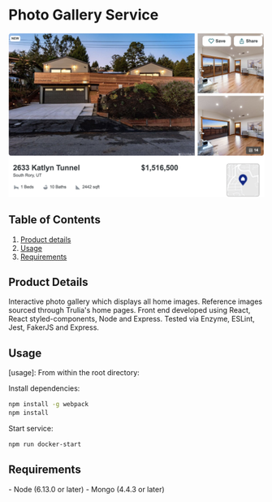 # Photo Gallery Service

![](fecpic.png)

## Table of Contents

1. [Product details](#product-details)
2. [Usage](#usage)
3. [Requirements](#requirements)

## **Product Details**
<a name="product-details"/>
Interactive photo gallery which displays all home images. Reference images sourced through Trulia's home pages. Front end developed using React, React styled-components, Node and Express. Tested via Enzyme, ESLint, Jest, FakerJS and Express.

## Usage
<a name="usage"/>
[usage]: From within the root directory:

Install dependencies: 
```sh
npm install -g webpack
npm install
```
Start service:

```sh
npm run docker-start
```

## **Requirements**
<a name="requirements"/>
- Node (6.13.0 or later)
- Mongo (4.4.3 or later)

